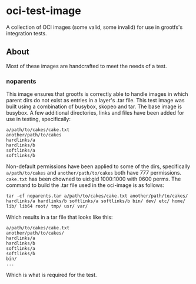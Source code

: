 # oci-test-image

A collection of OCI images (some valid, some invalid) for use in grootfs's integration tests.

## About

Most of these images are handcrafted to meet the needs of a test.

### noparents

This image ensures that grootfs is correctly able to handle images in which parent dirs do not exist as entries in a layer's .tar file. This test image was built using a combination of busybox, skopeo and tar. The base image is busybox. A few additional directories, links and files have been added for use in testing, specifically:

```
a/path/to/cakes/cake.txt
another/path/to/cakes
hardlinks/a
hardlinks/b
softlinks/a
softlinks/b
```

Non-default permissions have been applied to some of the dirs, specifically `a/path/to/cakes` and `another/path/to/cakes` both have 777 permissions. `cake.txt` has been chowned to uid:gid 1000:1000 with 0600 perms. The command to build the .tar file used in the oci-image is as follows:

```
tar -cf noparents.tar a/path/to/cakes/cake.txt another/path/to/cakes/ hardlinks/a hardlinks/b softlinks/a softlinks/b bin/ dev/ etc/ home/ lib/ lib64 root/ tmp/ usr/ var/
```

Which results in a tar file that looks like this:


```
a/path/to/cakes/cake.txt
another/path/to/cakes/
hardlinks/a
hardlinks/b
softlinks/a
softlinks/b
bin/
...
```

Which is what is required for the test.
